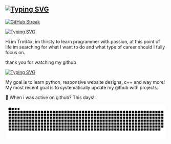 ## <a href="https://git.io/typing-svg"><img src="https://readme-typing-svg.demolab.com?font=Bungee+Tint&size=30&pause=1000&color=F71D1D&width=435&lines=Trn64x+Github+Page" alt="Typing SVG" /></a>
[![GitHub Streak](https://streak-stats.demolab.com?user=trn64x&theme=git-dark&date_format=j%2Fn%5B%2FY%5D&card_width=800)](https://git.io/streak-stats)
<p><a href="https://git.io/typing-svg"><img src="https://readme-typing-svg.demolab.com?font=Honk&size=40&pause=1000&color=F71D1D&width=435&lines=About+Me" alt="Typing SVG" /></a></p>
<p>
Hi im Trn64x, im thirsty to learn programmer with passion, at this point of life im searching for what I want to do and what type of career should I fully focus on.
</p>
<p>thank you for watching my github</p>
<a href="https://git.io/typing-svg"><img src="https://readme-typing-svg.demolab.com?font=Honk&size=40&pause=1000&color=F71D1D&width=435&lines=What+im+working+on" alt="Typing SVG" /></a>
<p>My goal is to learn python, responsive website designs, c++ and way more! My most recent goal is to systematically update my github with projects.</p>
<p>🐍 When i was active on github? This days!:</p>
<img src="https://raw.githubusercontent.com/trn64x/trn64x/refs/heads/output/github-contribution-grid-snake-dark.svg">

